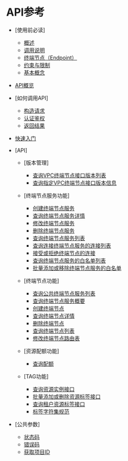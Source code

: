 # API参考

-   [使用前必读]
    -   [概述](概述.md)
    -   [调用说明](调用说明.md)
    -   [终端节点（Endpoint）](终端节点（Endpoint）.md)
    -   [约束与限制](约束与限制.md)
    -   [基本概念](基本概念.md)

-   [API概览](API概览.md)
-   [如何调用API]
    -   [构造请求](构造请求.md)
    -   [认证鉴权](认证鉴权.md)
    -   [返回结果](返回结果.md)

-   [快速入门](快速入门.md)
-   [API]
    -   [版本管理]
        -   [查询VPC终端节点接口版本列表](查询VPC终端节点接口版本列表.md)
        -   [查询指定VPC终端节点接口版本信息](查询指定VPC终端节点接口版本信息.md)

    -   [终端节点服务功能]
        -   [创建终端节点服务](创建终端节点服务.md)
        -   [查询终端节点服务详情](查询终端节点服务详情.md)
        -   [修改终端节点服务](修改终端节点服务.md)
        -   [删除终端节点服务](删除终端节点服务.md)
        -   [查询终端节点服务列表](查询终端节点服务列表.md)
        -   [查询连接终端节点服务的连接列表](查询连接终端节点服务的连接列表.md)
        -   [接受或拒绝终端节点的连接](接受或拒绝终端节点的连接.md)
        -   [查询终端节点服务的白名单列表](查询终端节点服务的白名单列表.md)
        -   [批量添加或移除终端节点服务的白名单](批量添加或移除终端节点服务的白名单.md)

    -   [终端节点功能]
        -   [查询公共终端节点服务列表](查询公共终端节点服务列表.md)
        -   [查询终端节点服务概要](查询终端节点服务概要.md)
        -   [创建终端节点](创建终端节点.md)
        -   [查询终端节点详情](查询终端节点详情.md)
        -   [删除终端节点](删除终端节点.md)
        -   [查询终端节点列表](查询终端节点列表.md)
        -   [修改终端节点路由表](修改终端节点路由表.md)

    -   [资源配额功能]
        -   [查询配额](查询配额.md)

    -   [TAG功能]
        -   [查询资源实例接口](查询资源实例接口.md)
        -   [批量添加或删除资源标签接口](批量添加或删除资源标签接口.md)
        -   [查询租户资源标签接口](查询租户资源标签接口.md)
        -   [标签字符集规范](标签字符集规范.md)


-   [公共参数]
    -   [状态码](状态码.md)
    -   [错误码](错误码.md)
    -   [获取项目ID](获取项目ID.md)


